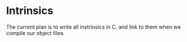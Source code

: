 # Intrinsics

The current plan is to write all instrinsics in C, and link to them when we compile our object files.
